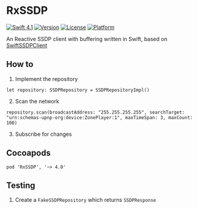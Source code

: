 # RxSSDP

[![Swift 4.1](https://img.shields.io/badge/swift-4.1-orange.svg?style=flat)](https://swift.org)
[![Version](https://img.shields.io/cocoapods/v/RxSSDP.svg?style=flat)](http://cocoapods.org/pods/RxSSDP)
[![License](https://img.shields.io/cocoapods/l/RxSSDP.svg?style=flat)](http://cocoapods.org/pods/RxSSDP)
[![Platform](https://img.shields.io/cocoapods/p/RxSSDP.svg?style=flat)](http://cocoapods.org/pods/RxSSDP)

An Reactive SSDP client with buffering written in Swift, based on [SwiftSSDPClient](https://github.com/mhmiles/SwiftSSDPClient)

## How to

1) Implement the repository

```
let repository: SSDPRepository = SSDPRepositoryImpl()
```

2) Scan the network

```
repository.scan(broadcastAddress: "255.255.255.255", searchTarget: "urn:schemas-upnp-org:device:ZonePlayer:1", maxTimeSpan: 3, maxCount: 100)
```

3) Subscribe for changes

## Cocoapods

```
pod 'RxSSDP', '~> 4.0'
```


## Testing

1) Create a `FakeSSDPRepository` which returns `SSDPResponse`
